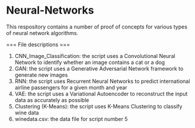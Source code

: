 # Neural-Networks
This respository contains a number of proof of concepts for various types of neural network algorithms.

=== File descriptions ===

1. CNN_Image_Classification: the script uses a Convolutional Neural Network to identify whether an image contains a cat or a dog
2. GAN: the script uses a Generative Adversarial Network framework to generate new images
3. RNN: the script uses Recurrent Neural Networks to predict international airline passengers for a given month and year
4. VAE: the script uses a Variational Autoencoder to reconstruct the input data as accurately as possible
5. Clustering (K-Means): the script uses K-Means Clustering to classify wine data
6. winedata.csv: the data file for script number 5
